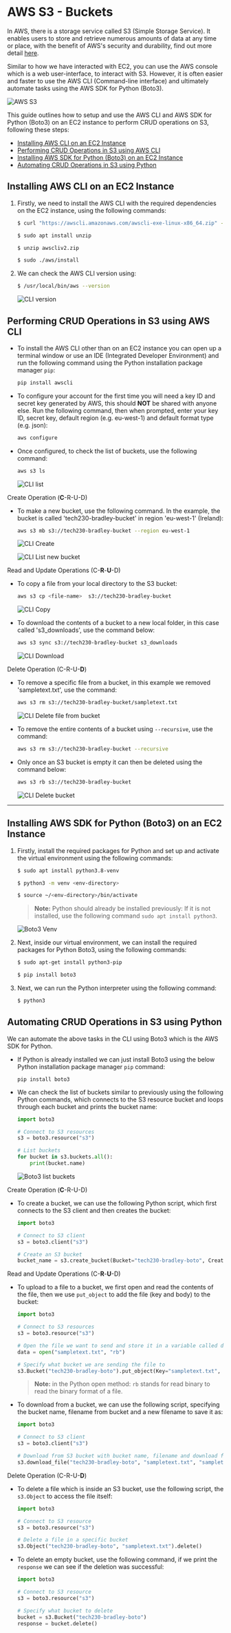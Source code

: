 # AWS S3 - Buckets <!-- omit in toc -->

In AWS, there is a storage service called S3 (Simple Storage Service). It enables users to store and retrieve numerous amounts of data at any time or place, with the benefit of AWS's security and durability, find out more detail [here](https://www.simplilearn.com/tutorials/aws-tutorial/aws-s3).

Similar to how we have interacted with EC2, you can use the AWS console which is a web user-interface, to interact with S3. However, it is often easier and faster to use the AWS CLI (Command-line interface) and ultimately automate tasks using the AWS SDK for Python (Boto3).

![AWS S3](images/aws_s3.png)

This guide outlines how to setup and use the AWS CLI and AWS SDK for Python (Boto3) on an EC2 instance to perform CRUD operations on S3, following these steps:

- [Installing AWS CLI on an EC2 Instance](#installing-aws-cli-on-an-ec2-instance)
- [Performing CRUD Operations in S3 using AWS CLI](#performing-crud-operations-in-s3-using-aws-cli)
- [Installing AWS SDK for Python (Boto3) on an EC2 Instance](#installing-aws-sdk-for-python-boto3-on-an-ec2-instance)
- [Automating CRUD Operations in S3 using Python](#automating-crud-operations-in-s3-using-python)

## Installing AWS CLI on an EC2 Instance

1. Firstly, we need to install the AWS CLI with the required dependencies on the EC2 instance, using the following commands:

    ```bash
    $ curl "https://awscli.amazonaws.com/awscli-exe-linux-x86_64.zip" -o "awscliv2.zip"

    $ sudo apt install unzip

    $ unzip awscliv2.zip

    $ sudo ./aws/install
    ```

2. We can check the AWS CLI version using:

    ```bash
    $ /usr/local/bin/aws --version
    ```

    ![CLI version](images/aws-ec2-cli.png)

## Performing CRUD Operations in S3 using AWS CLI

- To install the AWS CLI other than on an EC2 instance you can open up a terminal window or use an IDE (Integrated Developer Environment) and run the following command using the Python installation package manager `pip`:

    ```bash
    pip install awscli
    ```

- To configure your account for the first time you will need a key ID and secret key generated by AWS, this should **NOT** be shared with anyone else. Run the following command, then when prompted, enter your key ID, secret key, default region (e.g. eu-west-1) and default format type (e.g. json):

    ```bash
    aws configure
    ```

- Once configured, to check the list of buckets, use the following command:

    ```bash
    aws s3 ls
    ```

    ![CLI list](images/aws-ec2-cli-list.png)

Create Operation (**C**-R-U-D)

- To make a new bucket, use the following command. In the example, the bucket is called 'tech230-bradley-bucket' in region 'eu-west-1' (Ireland):

    ```bash
    aws s3 mb s3://tech230-bradley-bucket --region eu-west-1
    ```

    ![CLI Create](images/aws-ec2-cli-mb.png)

    ![CLI List new bucket](images/aws-cli-list-my-bucket.png)

Read and Update Operations (C-**R**-**U**-D)

- To copy a file from your local directory to the S3 bucket:

    ```bash
    aws s3 cp <file-name>  s3://tech230-bradley-bucket
    ```

    ![CLI Copy](images/aws-ec2-cli-cp.png)

- To download the contents of a bucket to a new local folder, in this case called 's3_downloads', use the command below:

    ```bash
    aws s3 sync s3://tech230-bradley-bucket s3_downloads
    ```

    ![CLI Download](images/aws-ec2-cli-sync.png)

Delete Operation (C-R-U-**D**)

- To remove a specific file from a bucket, in this example we removed 'sampletext.txt', use the command:

    ```bash
    aws s3 rm s3://tech230-bradley-bucket/sampletext.txt
    ```

    ![CLI Delete file from bucket](images/aws-ec2-cli-rm.png)

- To remove the entire contents of a bucket using `--recursive`, use the command:

    ```bash
    aws s3 rm s3://tech230-bradley-bucket --recursive
    ```

- Only once an S3 bucket is empty it can then be deleted using the command below:

    ```bash
    aws s3 rb s3://tech230-bradley-bucket
    ```

    ![CLI Delete bucket](images/aws-ec2-cli-rmb.png)

---

## Installing AWS SDK for Python (Boto3) on an EC2 Instance

1. Firstly, install the required packages for Python and set up and activate the virtual environment using the following commands:

    ```bash
    $ sudo apt install python3.8-venv

    $ python3 -m venv <env-directory>

    $ source ~/<env-directory>/bin/activate
    ```

    > **Note:** Python should already be installed previously: If it is not installed, use the following command `sudo apt install python3`.

    ![Boto3 Venv](images/aws-cli-env.png)

2. Next, inside our virtual environment, we can install the required packages for Python Boto3, using the following commands:

    ```bash
    $ sudo apt-get install python3-pip

    $ pip install boto3    
    ```

3. Next, we can run the Python interpreter using the following command:

    ```bash
    $ python3
    ```

## Automating CRUD Operations in S3 using Python

We can automate the above tasks in the CLI using Boto3 which is the AWS SDK for Python.

- If Python is already installed we can just install Boto3 using the below Python installation package manager `pip` command:

    ```console
    pip install boto3
    ```

- We can check the list of buckets similar to previously using the following Python commands, which connects to the S3 resource bucket and loops through each bucket and prints the bucket name:

    ```python
    import boto3

    # Connect to S3 resources
    s3 = boto3.resource("s3")

    # List buckets
    for bucket in s3.buckets.all():
        print(bucket.name)
    ```

    ![Boto3 list buckets](images/aws-cli-boto3.png)

Create Operation (**C**-R-U-D)

- To create a bucket, we can use the following Python script, which first connects to the S3 client and then creates the bucket:

    ```python
    import boto3

    # Connect to S3 client
    s3 = boto3.client("s3")

    # Create an S3 bucket
    bucket_name = s3.create_bucket(Bucket="tech230-bradley-boto", CreateBucketConfiguration={"LocationConstraint": "eu-west-1"})
    ```

Read and Update Operations (C-**R**-**U**-D)

- To upload to a file to a bucket, we first open and read the contents of the file, then we use `put_object` to add the file (key and body) to the bucket:

    ```python
    import boto3

    # Connect to S3 resources
    s3 = boto3.resource("s3")

    # Open the file we want to send and store it in a variable called data
    data = open("sampletext.txt", "rb")

    # Specify what bucket we are sending the file to
    s3.Bucket("tech230-bradley-boto").put_object(Key="sampletext.txt", Body=data)
    ```

    > **Note:** in the Python open method: `rb` stands for read binary to read the binary format of a file.

- To download from a bucket, we can use the following script, specifying the bucket name, filename from bucket and a new filename to save it as:

    ```python
    import boto3

    # Connect to S3 client
    s3 = boto3.client("s3")

    # Download from S3 bucket with bucket name, filename and download filename
    s3.download_file("tech230-bradley-boto", "sampletext.txt", "sampletext1.txt")
    ```

Delete Operation (C-R-U-**D**)

- To delete a file which is inside an S3 bucket, use the following script, the `s3.Object` to access the file itself:

    ```python
    import boto3

    # Connect to S3 resource
    s3 = boto3.resource("s3")

    # Delete a file in a specific bucket
    s3.Object("tech230-bradley-boto", "sampletext.txt").delete()
    ```

- To delete an empty bucket, use the following command, if we print the `response` we can see if the deletion was successful:

    ```python
    import boto3

    # Connect to S3 resource
    s3 = boto3.resource("s3")

    # Specify what bucket to delete
    bucket = s3.Bucket("tech230-bradley-boto")
    response = bucket.delete()
    ```
